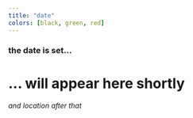 ```yaml
---
title: "date"
colors: [black, green, red]
---
```


### the date is set...

# ... will appear here shortly 

###### and location after that

